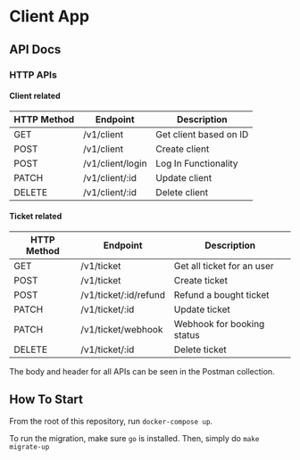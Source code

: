 # Client App

## API Docs

### HTTP APIs

#### Client related

| HTTP Method | Endpoint | Description |
| ----------- | -------- | ----------- |
| GET | /v1/client | Get client based on ID |
| POST | /v1/client | Create client |
| POST | /v1/client/login | Log In Functionality |
| PATCH | /v1/client/:id | Update client |
| DELETE | /v1/client/:id | Delete client |

#### Ticket related
| HTTP Method | Endpoint | Description |
| ----------- | -------- | ----------- |
| GET | /v1/ticket | Get all ticket for an user |
| POST | /v1/ticket | Create ticket |
| POST | /v1/ticket/:id/refund | Refund a bought ticket |
| PATCH | /v1/ticket/:id | Update ticket |
| PATCH | /v1/ticket/webhook| Webhook for booking status |
| DELETE | /v1/ticket/:id | Delete ticket |

The body and header for all APIs can be seen in the Postman collection.

## How To Start

From the root of this repository, run `docker-compose up`.

To run the migration, make sure `go` is installed. Then, simply do `make migrate-up`